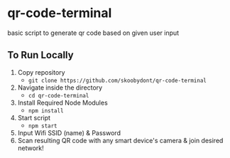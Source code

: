 # qr-code-terminal
basic script to generate qr code based on given user input

## To Run Locally
1. Copy repository
    -  `git clone https://github.com/skoobydont/qr-code-terminal`
2. Navigate inside the directory
    - `cd qr-code-terminal`
3. Install Required Node Modules
    - `npm install`
4. Start script
    - `npm start`
5. Input Wifi SSID (name) & Password
6. Scan resulting QR code with any smart device's camera & join desired network!